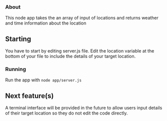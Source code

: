 ### About

This node app takes the an array of input of locations and returns weather and time information about the location


## Starting

You have to start by editing server.js file. Edit the location variable at the bottom of your file to include the details of your
target location.

### Running

Run the app with `node app/server.js`

## Next feature(s)

A terminal interface will be provided in the future to allow users input details of their target location so they
do not edit the code directly.

